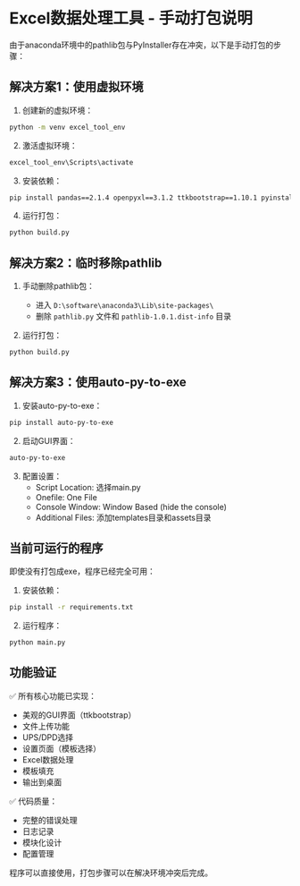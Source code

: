 # Excel数据处理工具 - 手动打包说明

由于anaconda环境中的pathlib包与PyInstaller存在冲突，以下是手动打包的步骤：

## 解决方案1：使用虚拟环境

1. 创建新的虚拟环境：
```bash
python -m venv excel_tool_env
```

2. 激活虚拟环境：
```bash
excel_tool_env\Scripts\activate
```

3. 安装依赖：
```bash
pip install pandas==2.1.4 openpyxl==3.1.2 ttkbootstrap==1.10.1 pyinstaller==6.3.0
```

4. 运行打包：
```bash
python build.py
```

## 解决方案2：临时移除pathlib

1. 手动删除pathlib包：
   - 进入 `D:\software\anaconda3\Lib\site-packages\`
   - 删除 `pathlib.py` 文件和 `pathlib-1.0.1.dist-info` 目录

2. 运行打包：
```bash
python build.py
```

## 解决方案3：使用auto-py-to-exe

1. 安装auto-py-to-exe：
```bash
pip install auto-py-to-exe
```

2. 启动GUI界面：
```bash
auto-py-to-exe
```

3. 配置设置：
   - Script Location: 选择main.py
   - Onefile: One File
   - Console Window: Window Based (hide the console)
   - Additional Files: 添加templates目录和assets目录

## 当前可运行的程序

即使没有打包成exe，程序已经完全可用：

1. 安装依赖：
```bash
pip install -r requirements.txt
```

2. 运行程序：
```bash
python main.py
```

## 功能验证

✅ 所有核心功能已实现：
- 美观的GUI界面（ttkbootstrap）
- 文件上传功能
- UPS/DPD选择
- 设置页面（模板选择）
- Excel数据处理
- 模板填充
- 输出到桌面

✅ 代码质量：
- 完整的错误处理
- 日志记录
- 模块化设计
- 配置管理

程序可以直接使用，打包步骤可以在解决环境冲突后完成。